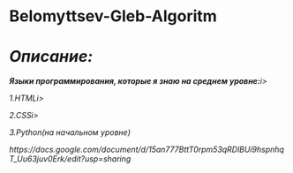 # Belomyttsev-Gleb-Algoritm
<h1><i>Описание:</i></h1><p>
 <i><b> Языки программирования, которые я знаю на среднем уровне:</b>i></b><p>
   <i> 1.HTML</i>i><p>
    <i>2.CSS</i>i><p>
   <i> 3.Python(на начальном уровне)</i><p>
https://docs.google.com/document/d/15an777BttT0rpm53qRDlBUi9hspnhqT_Uu63juv0Erk/edit?usp=sharing
